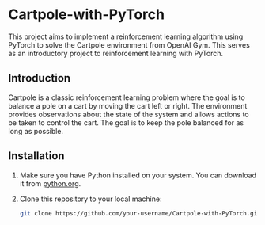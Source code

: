 # Cartpole-with-PyTorch

This project aims to implement a reinforcement learning algorithm using PyTorch to solve the Cartpole environment from OpenAI Gym. This serves as an introductory project to reinforcement learning with PyTorch.

## Introduction

Cartpole is a classic reinforcement learning problem where the goal is to balance a pole on a cart by moving the cart left or right. The environment provides observations about the state of the system and allows actions to be taken to control the cart. The goal is to keep the pole balanced for as long as possible.

## Installation

1. Make sure you have Python installed on your system. You can download it from [python.org](https://www.python.org/).

2. Clone this repository to your local machine:

   ```bash
   git clone https://github.com/your-username/Cartpole-with-PyTorch.git
